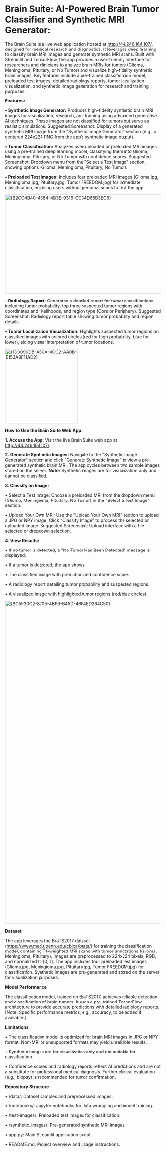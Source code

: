 **<H1>Brain Suite: AI-Powered Brain Tumor Classifier and Synthetic MRI Generator:</H1>**

The Brain Suite is a live web application hosted at http://44.246.164.107/, designed for medical research and diagnostics. It leverages deep learning to classify brain MRI images and generate synthetic MRI scans. Built with Streamlit and TensorFlow, the app provides a user-friendly interface for researchers and clinicians to analyze brain MRIs for tumors (Glioma, Meningioma, Pituitary, or No Tumor) and visualize high-fidelity synthetic brain images. Key features include a pre-trained classification model, preloaded test images, detailed radiology reports, tumor localization visualization, and synthetic image generation for research and training purposes.


**Features:**

**•	Synthetic Image Generator:** Produces high-fidelity synthetic brain MRI images for visualization, research, and training using advanced generative AI techniques. These images are not classified for tumors but serve as realistic simulations.
Suggested Screenshot: Display of a generated synthetic MRI image from the "Synthetic Image Generator" section (e.g., a centered 224x224 PNG from the app’s synthetic image output).

**•	Tumor Classification:** Analyzes user-uploaded or preloaded MRI images using a pre-trained deep learning model, classifying them into Glioma, Meningioma, Pituitary, or No Tumor with confidence scores.
Suggested Screenshot: Dropdown menu from the "Select a Test Image" section, showing options (Glioma, Meningioma, Pituitary, No Tumor).

**•	Preloaded Test Images:** Includes four preloaded MRI images (Glioma.jpg, Meningioma.jpg, Pituitary.jpg, Tumor FREEDOM.jpg) for immediate classification, enabling users without personal scans to test the app.


<img width="1177" height="321" alt="{B2CC4B40-4384-4B3E-9316-CC34D65B3EC6}" src="https://github.com/user-attachments/assets/146515cc-84bd-40af-9fb5-75dac838de03" />




**•	Radiology Report:** Generates a detailed report for tumor classifications, including tumor probability, top three suspected tumor regions with coordinates and likelihoods, and region type (Core or Periphery).
Suggested Screenshot: Radiology report table showing tumor probability and region details.

**•	Tumor Localization Visualization:** Highlights suspected tumor regions on classified images with colored circles (red for high probability, blue for lower), aiding visual interpretation of tumor locations.


<img width="235" height="241" alt="{1D0090DB-AB0A-4CC2-AA0B-E153A8F11AD2}" src="https://github.com/user-attachments/assets/c28293ef-c146-4f8d-a04f-ff7355b4a199" />



**How to Use the Brain Suite Web App:**

**1.	Access the App:**
Visit the live Brain Suite web app at http://44.246.164.107/.



**2.	Generate Synthetic Images:**
Navigate to the "Synthetic Image Generator" section and click "Generate Synthetic Image" to view a pre-generated synthetic brain MRI. The app cycles between two sample images stored on the server.
**Note:** Synthetic images are for visualization only and cannot be classified.


**3.	Classify an Image:**

•	Select a Test Image: Choose a preloaded MRI from the dropdown menu (Glioma, Meningioma, Pituitary, No Tumor) in the "Select a Test Image" section. 

•	Upload Your Own MRI: Use the "Upload Your Own MRI" section to upload a JPG or NPY image.
Click "Classify Image" to process the selected or uploaded image.
Suggested Screenshot: Upload interface with a file selected or dropdown selection.

**4.	View Results:**

•	If no tumor is detected, a "No Tumor Has Been Detected" message is displayed. 

•	If a tumor is detected, the app shows: 

  •	The classified image with prediction and confidence score. 
  
  •	A radiology report detailing tumor probability and suspected regions. 
  
  •	A visualized image with highlighted tumor regions (red/blue circles).
  


<img width="1105" height="1045" alt="{BC5F30C2-8705-4BF9-B45D-46F4ED264C50}" src="https://github.com/user-attachments/assets/d60de2a4-839f-4647-a360-f7c68e4963d7" />



**Dataset**

The app leverages the BraTS2017 dataset (https://www.med.upenn.edu/cbica/brats/) for training the classification model, containing T1-weighted MRI scans with tumor annotations (Glioma, Meningioma, Pituitary). Images are preprocessed to 224x224 pixels, RGB, and normalized to [0, 1]. The app includes four preloaded test images (Glioma.jpg, Meningioma.jpg, Pituitary.jpg, Tumor FREEDOM.jpg) for classification. Synthetic images are pre-generated and stored on the server for visualization purposes.

**Model Performance**

The classification model, trained on BraTS2017, achieves reliable detection and classification of brain tumors. It uses a pre-trained TensorFlow architecture to provide accurate predictions with detailed radiology reports. [Note: Specific performance metrics, e.g., accuracy, to be added if available.]

**Limitations**

  •	The classification model is optimized for brain MRI images in JPG or NPY format. Non-MRI or unsupported formats may yield unreliable results. 
  
  •	Synthetic images are for visualization only and not suitable for classification. 
  
  •	Confidence scores and radiology reports reflect AI predictions and are not a substitute for professional medical diagnosis. Further clinical evaluation (e.g., biopsy) is recommended for tumor confirmation.

**Repository Structure**

  •	/data/: Dataset samples and preprocessed images. 
  
  •	/notebooks/: Jupyter notebooks for data wrangling and model training. 
  
  •	/test-images/: Preloaded test images for classification. 
  
  •	/synthetic_images/: Pre-generated synthetic MRI images. 
  
  •	app.py: Main Streamlit application script. 
  
  •	README.md: Project overview and usage instructions.



